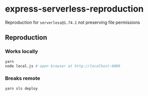 # express-serverless-reproduction
Reproduction for `serverless@1.74.1` not preserving file permissions

## Reproduction

### Works locally
```bash
yarn
node local.js # open browser at http://localhost:4000
```

### Breaks remote
```bash
yarn sls deploy
```
